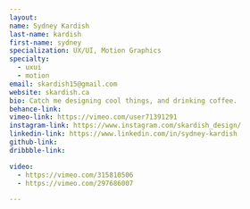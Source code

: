 ```yaml
---
layout:
name: Sydney Kardish
last-name: kardish
first-name: sydney
specialization: UX/UI, Motion Graphics
specialty:
  - uxui
  - motion
email: skardish15@gmail.com
website: skardish.ca
bio: Catch me designing cool things, and drinking coffee.
behance-link:
vimeo-link: https://vimeo.com/user71391291
instagram-link: https://www.instagram.com/skardish_design/
linkedin-link: https://www.linkedin.com/in/sydney-kardish
github-link:
dribbble-link:

video:
  - https://vimeo.com/315810506
  - https://vimeo.com/297686007

---
```

